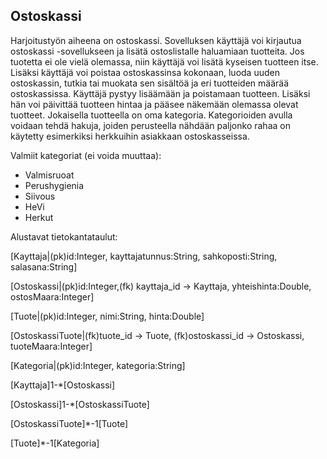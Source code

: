 ## Ostoskassi 
 Harjoitustyön aiheena on ostoskassi. Sovelluksen käyttäjä voi kirjautua
ostoskassi -sovellukseen ja lisätä ostoslistalle haluamiaan tuotteita. Jos 
tuotetta ei ole vielä olemassa, niin käyttäjä voi lisätä kyseisen tuotteen 
itse. Lisäksi käyttäjä voi poistaa ostoskassinsa kokonaan, luoda uuden 
ostoskassin, tutkia tai muokata sen sisältöä ja eri tuotteiden määrää ostoskassissa.
Käyttäjä pystyy lisäämään ja poistamaan tuotteen. 
Lisäksi hän voi päivittää tuotteen hintaa ja pääsee näkemään olemassa olevat tuotteet.
Jokaisella tuotteella on oma kategoria. Kategorioiden avulla voidaan 
tehdä hakuja, joiden perusteella nähdään paljonko rahaa on käytetty
esimerkiksi herkkuihin asiakkaan ostoskasseissa.

Valmiit kategoriat (ei voida muuttaa):
* Valmisruoat
* Perushygienia
* Siivous
* HeVi
* Herkut
 
Alustavat tietokantataulut:

[Kayttaja|(pk)id:Integer, kayttajatunnus:String, sahkoposti:String, salasana:String]

[Ostoskassi|(pk)id:Integer,(fk) kayttaja_id -> Kayttaja, yhteishinta:Double, ostosMaara:Integer]

[Tuote|(pk)id:Integer, nimi:String, hinta:Double]

[OstoskassiTuote|(fk)tuote_id -> Tuote, (fk)ostoskassi_id -> Ostoskassi, tuoteMaara:Integer]

[Kategoria|(pk)id:Integer, kategoria:String]

[Kayttaja]1-*[Ostoskassi]

[Ostoskassi]1-*[OstoskassiTuote]

[OstoskassiTuote]*-1[Tuote]

[Tuote]*-1[Kategoria]

